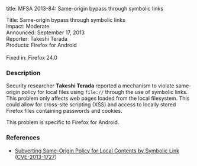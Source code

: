 title: MFSA 2013-84: Same-origin bypass through symbolic links

<p>
<span class="label">Title:</span>      Same-origin bypass through symbolic links<br/>
<span class="label">Impact:</span>     Moderate<br/>
<span class="label">Announced:</span>  September 17, 2013<br/>
<span class="label">Reporter:</span>   Takeshi Terada<br/>
<span class="label">Products:</span>   Firefox for Android<br/>
<br/>
<span class="label">Fixed in:</span>   Firefox 24.0<br/>
</p>


<h3>Description</h3>

<p>Security researcher <strong>Takeshi Terada</strong> reported a mechanism to violate same-origin policy for local files using <code>file://</code> through the use of symbolic links. This problem only affects web pages loaded from the local filesystem. This could allow for cross-site scripting (XSS) and access to locally stored Firefox files containing passwords and cookies.
</p>

<p class="note">This problem is specific to Firefox for Android.</p>


<h3>References</h3>

<ul>
  <li><a href="https://bugzilla.mozilla.org/show_bug.cgi?id=782581">
       Subverting Same-Origin Policy for Local Contents by Symbolic Link</a> (<a href="http://cve.mitre.org/cgi-bin/cvename.cgi?name=CVE-2013-1727" class="ex-ref">CVE-2013-1727</a>)</li>
</ul>




